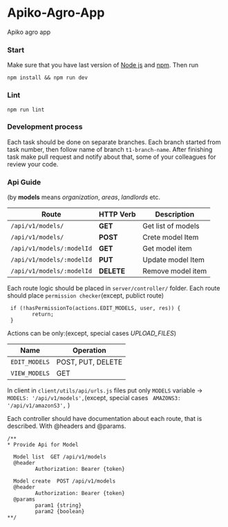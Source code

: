 # Apiko-Agro-App

Apiko agro app

### Start

Make sure that you have last version of [Node js](https://nodejs.org/en//) and [npm](https://www.npmjs.com/). Thеn run
```
npm install && npm run dev

```

### Lint

```
npm run lint
```

### Development process

Each task should be done on separate branches. Each branch started from task number, then follow name of branch `t1-branch-name`.
After finishing task make pull request and notify about that, some of your colleagues for review your code.

### Api Guide 
(by __models__ means *organization*, *areas*, *landlords* etc.  

| Route                   |  HTTP Verb | Description        |
|-------------------------|------------|--------------------|
|`/api/v1/models/`        |__GET__     | Get list of models |
|`/api/v1/models/`        |__POST__    | Crete model Item   |
|`/api/v1/models/:modelId`|__GET__     | Get  model item    |
|`/api/v1/models/:modelId`| __PUT__    | Update model Item  |
|`/api/v1/models/:modelId`| __DELETE__ | Remove model item  |

Each route logic should be placed in `server/controller/` folder. Each route should place `permission checker`(except, publict route)
```
 if (!hasPermissionTo(actions.EDIT_MODELS, user, res)) {
        return;
 }
```
Actions can be only:(except, special cases *UPLOAD_FILES*)

| Name        |  Operation      | 
|-------------|-----------------|
|`EDIT_MODELS`|POST, PUT, DELETE|
|`VIEW_MODELS`|GET              |

In client in `client/utils/api/urls.js` files put only `MODELS` variable -> `MODELS: '/api/v1/models',`(except, special cases ` AMAZONS3: '/api/v1/amazonS3',` )

Each controller should have documentation about each route, that is described. With @headers and @params.

```
/**
* Provide Api for Model
 
  Model list  GET /api/v1/models
  @header
         Authorization: Bearer {token}

  Model create  POST /api/v1/models
  @header
         Authorization: Bearer {token}
  @params
         param1 {string}
         param2 {boolean}
**/         
```

